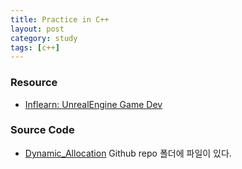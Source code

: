 ```yaml
---
title: Practice in C++
layout: post
category: study
tags: [c++]
---
```


### Resource
- [Inflearn: UnrealEngine Game Dev](https://www.inflearn.com/course/%EC%96%B8%EB%A6%AC%EC%96%BC-3d-mmorpg-1)

### Source Code
- [Dynamic_Allocation](https://github.com/sjang1594/self-study/tree/master/game_dev/cpp/opp) Github repo 폴더에 파일이 있다.
